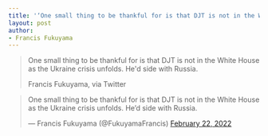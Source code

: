 ```yaml
---
title: '‘One small thing to be thankful for is that DJT is not in the White House as the Ukraine crisis unfolds. He’d side with Russia.’'
layout: post
author:
- Francis Fukuyama
---
```


> One small thing to be thankful for is that DJT is not in the White House as the Ukraine crisis unfolds. He'd side with Russia.
>
> Francis Fukuyama, via Twitter

<blockquote class="twitter-tweet"><p lang="en" dir="ltr">One small thing to be thankful for is that DJT is not in the White House as the Ukraine crisis unfolds. He’d side with Russia.</p>&mdash; Francis Fukuyama (@FukuyamaFrancis) <a href="https://twitter.com/FukuyamaFrancis/status/1495935748419244037?ref_src=twsrc%5Etfw">February 22, 2022</a></blockquote> <script async src="https://platform.twitter.com/widgets.js" charset="utf-8"></script>
